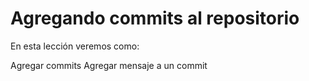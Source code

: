# Agregando commits al repositorio

En esta lección veremos como:

Agregar commits
Agregar mensaje a un commit

<!--stackedit_data:
eyJoaXN0b3J5IjpbNTE0NzA1MzUzXX0=
-->
